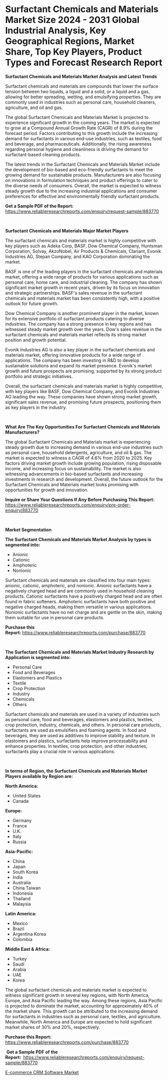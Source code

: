 <p><h1>Surfactant Chemicals and Materials Market Size 2024 - 2031 Global Industrial Analysis, Key Geographical Regions, Market Share, Top Key Players, Product Types and Forecast Research Report</h1></p><p><strong>Surfactant Chemicals and Materials Market Analysis and Latest Trends</strong></p>
<p><p>Surfactant chemicals and materials are compounds that lower the surface tension between two liquids, a liquid and a solid, or a liquid and a gas, allowing for better spreading, wetting, and emulsifying properties. They are commonly used in industries such as personal care, household cleaners, agriculture, and oil and gas.</p><p>The global Surfactant Chemicals and Materials Market is projected to experience significant growth in the coming years. The market is expected to grow at a Compound Annual Growth Rate (CAGR) of 8.9% during the forecast period. Factors contributing to this growth include the increasing demand for surfactants in various end-use industries, such as textiles, food and beverage, and pharmaceuticals. Additionally, the rising awareness regarding personal hygiene and cleanliness is driving the demand for surfactant-based cleaning products.</p><p>The latest trends in the Surfactant Chemicals and Materials Market include the development of bio-based and eco-friendly surfactants to meet the growing demand for sustainable products. Manufacturers are also focusing on innovations in formulation techniques and product offerings to cater to the diverse needs of consumers. Overall, the market is expected to witness steady growth due to the increasing industrial applications and consumer preferences for effective and environmentally friendly surfactant products.</p></p>
<p><strong>Get a Sample PDF of the Report:&nbsp;</strong> <a href="https://www.reliableresearchreports.com/enquiry/request-sample/883770">https://www.reliableresearchreports.com/enquiry/request-sample/883770</a></p>
<p>&nbsp;</p>
<p><strong>Surfactant Chemicals and Materials Major Market Players</strong></p>
<p><p>The surfactant chemicals and materials market is highly competitive with key players such as Adeka Corp, BASF, Dow Chemical Company, Huntsman Corporation, Solvay, AkzoNobel, Air Products & Chemicals, Clariant, Evonik Industries AG, Stepan Company, and KAO Corporation dominating the market.</p><p>BASF is one of the leading players in the surfactant chemicals and materials market, offering a wide range of products for various applications such as personal care, home care, and industrial cleaning. The company has shown significant market growth in recent years, driven by its focus on innovation and strategic partnerships. BASF's sales revenue in the surfactant chemicals and materials market has been consistently high, with a positive outlook for future growth.</p><p>Dow Chemical Company is another prominent player in the market, known for its extensive portfolio of surfactant products catering to diverse industries. The company has a strong presence in key regions and has witnessed steady market growth over the years. Dow's sales revenue in the surfactant chemicals and materials market reflects its strong market position and growth potential.</p><p>Evonik Industries AG is also a key player in the surfactant chemicals and materials market, offering innovative products for a wide range of applications. The company has been investing in R&D to develop sustainable solutions and expand its market presence. Evonik's market growth and future prospects are promising, supported by its strong product portfolio and strategic initiatives.</p><p>Overall, the surfactant chemicals and materials market is highly competitive, with key players like BASF, Dow Chemical Company, and Evonik Industries AG leading the way. These companies have shown strong market growth, significant sales revenue, and promising future prospects, positioning them as key players in the industry.</p></p>
<p>&nbsp;</p>
<p><strong>What Are The Key Opportunities For Surfactant Chemicals and Materials Manufacturers?</strong></p>
<p><p>The global Surfactant Chemicals and Materials market is experiencing steady growth due to increasing demand in various end-use industries such as personal care, household detergents, agriculture, and oil & gas. The market is expected to witness a CAGR of 4.6% from 2020 to 2025. Key factors driving market growth include growing population, rising disposable income, and increasing focus on sustainability. The market is also witnessing advancements in bio-based surfactants and increasing investments in research and development. Overall, the future outlook for the Surfactant Chemicals and Materials market looks promising with opportunities for growth and innovation.</p></p>
<p><strong>Inquire or Share Your Questions If Any Before Purchasing This Report:</strong> <a href="https://www.reliableresearchreports.com/enquiry/pre-order-enquiry/883770">https://www.reliableresearchreports.com/enquiry/pre-order-enquiry/883770</a></p>
<p>&nbsp;</p>
<p><strong>Market Segmentation</strong></p>
<p><strong>The Surfactant Chemicals and Materials Market Analysis by types is segmented into:</strong></p>
<p><ul><li>Anionic</li><li>Cationic</li><li>Amphoteric</li><li>Nonionic</li></ul></p>
<p><p>Surfactant chemicals and materials are classified into four main types: anionic, cationic, amphoteric, and nonionic. Anionic surfactants have a negatively charged head and are commonly used in household cleaning products. Cationic surfactants have a positively charged head and are often found in fabric softeners. Amphoteric surfactants have both positive and negative charged heads, making them versatile in various applications. Nonionic surfactants have no net charge and are gentle on the skin, making them suitable for use in personal care products.</p></p>
<p><strong>Purchase this Report:&nbsp;</strong><a href="https://www.reliableresearchreports.com/purchase/883770">https://www.reliableresearchreports.com/purchase/883770</a></p>
<p>&nbsp;</p>
<p><strong>The Surfactant Chemicals and Materials Market Industry Research by Application is segmented into:</strong></p>
<p><ul><li>Personal Care</li><li>Food and Beverages</li><li>Elastomers and Plastics</li><li>Textile</li><li>Crop Protection</li><li>Industry</li><li>Chemicals</li><li>Others</li></ul></p>
<p><p>Surfactant chemicals and materials are used in a variety of industries such as personal care, food and beverages, elastomers and plastics, textiles, crop protection, industry, chemicals, and others. In personal care products, surfactants are used as emulsifiers and foaming agents. In food and beverages, they are used as additives to improve stability and texture. In elastomers and plastics, surfactants help improve processability and enhance properties. In textiles, crop protection, and other industries, surfactants play a crucial role in various applications.</p></p>
<p>&nbsp;</p>
<p><strong>In terms of Region, the Surfactant Chemicals and Materials Market Players available by Region are:</strong></p>
<p>
    <p> <strong> North America: </strong>
        <ul>
            <li>United States</li>
            <li>Canada</li>
        </ul>
        </p> 
    <p> <strong> Europe: </strong>
        <ul>
            <li>Germany</li>
            <li>France</li>
            <li>U.K.</li>
            <li>Italy</li>
            <li>Russia</li>
        </ul>
        </p> 
    <p> <strong> Asia-Pacific: </strong>
        <ul>
            <li>China</li>
            <li>Japan</li>
            <li>South Korea</li>
            <li>India</li>
            <li>Australia</li>
            <li>China Taiwan</li>
            <li>Indonesia</li>
            <li>Thailand</li>
            <li>Malaysia</li>
        </ul>
        </p> 
    <p> <strong> Latin America: </strong>
        <ul>
            <li>Mexico</li>
            <li>Brazil</li>
            <li>Argentina Korea</li>
            <li>Colombia</li>
        </ul>
        </p> 
    <p> <strong> Middle East & Africa: </strong>
        <ul>
            <li>Turkey</li>
            <li>Saudi</li>
            <li>Arabia</li>
            <li>UAE</li>
            <li>Korea</li>
        </ul>
    </p>
    </p>
<p><p>The global surfactant chemicals and materials market is expected to witness significant growth in several key regions, with North America, Europe, and Asia Pacific leading the way. Among these regions, Asia Pacific is projected to dominate the market, accounting for approximately 40% of the market share. This growth can be attributed to the increasing demand for surfactants in industries such as personal care, textiles, and agriculture. Meanwhile, North America and Europe are expected to hold significant market shares of 30% and 20%, respectively.</p></p>
<p><strong>Purchase this Report: </strong><a href="https://www.reliableresearchreports.com/purchase/883770">https://www.reliableresearchreports.com/purchase/883770</a></p>
<p>&nbsp;<strong>Get a Sample PDF of the Report:&nbsp;&nbsp;</strong><a href="https://www.reliableresearchreports.com/enquiry/request-sample/883770">https://www.reliableresearchreports.com/enquiry/request-sample/883770</a></p>
<p><strong></strong></p>
<p><p><a href="https://forested-sushi-9b0.notion.site/E-commerce-CRM-Software-Market-Size-Furnishes-Valuable-Information-Encompassing-Market-Share-Market-e1e46ea0f5e04bdb9621b4fddefdecce">E-commerce CRM Software Market</a></p></p>